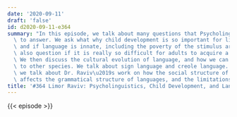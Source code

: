 ```yaml
---
date: '2020-09-11'
draft: 'false'
id: d2020-09-11-e364
summary: "In this episode, we talk about many questions that Psycholinguistics tries\
  \ to answer. We ask what why child development is so important for linguistics,\
  \ and if language is innate, including the poverty of the stimulus argument. We\
  \ also question if it is really so difficult for adults to acquire a second language.\
  \ We then discuss the cultural evolution of language, and how we can compare humans\
  \ to other species. We talk about sign language and creole language. And, finally,\
  \ we talk about Dr. Raviv\u2019s work on how the social structure of the environment\
  \ affects the grammatical structure of languages, and the limitations of lab studies."
title: '#364 Limor Raviv: Psycholinguistics, Child Development, and Language Acquisition'
---
```

{{< episode >}}
